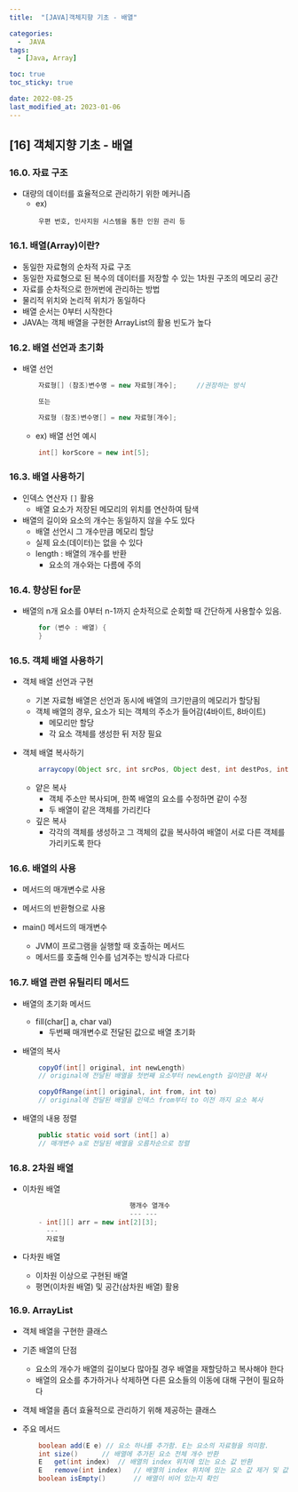 ```yaml
---
title:  "[JAVA]객체지향 기초 - 배열" 

categories:
  -  JAVA
tags:
  - [Java, Array]

toc: true
toc_sticky: true

date: 2022-08-25
last_modified_at: 2023-01-06
---
```

[16] 객체지향 기초 - 배열
----
### 16.0. 자료 구조 
- 대량의 데이터를 효율적으로 관리하기 위한 메커니즘 
    - ex)
    ```
        우편 번호, 인사지원 시스템을 통한 인원 관리 등
    ```

### 16.1. 배열(Array)이란?
- 동일한 자료형의 순차적 자료 구조 
- 동일한 자료형으로 된 복수의 데이터를 저장할 수 있는 1차원 구조의 메모리 공간 
- 자료를 순차적으로 한꺼번에 관리하는 방법
- 물리적 위치와 논리적 위치가 동일하다
- 배열 순서는 0부터 시작한다
- JAVA는 객체 배열을 구현한 ArrayList의 활용 빈도가 높다

### 16.2. 배열 선언과 초기화 
- 배열 선언
    ```java
        자료형[] (참조)변수명 = new 자료형[개수];     //권장하는 방식
    
        또는

        자료형 (참조)변수명[] = new 자료형[개수]; 
    ```
        
    - ex) 배열 선언 예시
    ```java    
        int[] korScore = new int[5];
    ```

### 16.3. 배열 사용하기 
- 인덱스 연산자 `[]` 활용 
    - 배열 요소가 저장된 메모리의 위치를 연산하여 탐색
- 배열의 길이와 요소의 개수는 동일하지 않을 수도 있다
    - 배열 선언시 그 개수만큼 메모리 할당
    - 실제 요소(데이터)는 없을 수 있다
    - length : 배열의 개수를 반환
        - 요소의 개수와는 다름에 주의

### 16.4. 향상된 for문 
- 배열의 n개 요소를 0부터 n-1까지 순차적으로 순회할 때 간단하게 사용할수 있음.
    ```java
        for (변수 : 배열) {
        }                 
    ```
### 16.5. 객체 배열 사용하기
- 객체 배열 선언과 구현 
    - 기본 자료형 배열은 선언과 동시에 배열의 크기만큼의 메모리가 할당됨
    - 객체 배열의 경우, 요소가 되는 객체의 주소가 들어감(4바이트, 8바이트) 
        - 메모리만 할당
        - 각 요소 객체를 생성한 뒤 저장 필요

- 객체 배열 복사하기 
    ```java
        arraycopy(Object src, int srcPos, Object dest, int destPos, int length)
    ```
    - 얕은 복사
        - 객체 주소만 복사되며, 한쪽 배열의 요소를 수정하면 같이 수정
        - 두 배열이 같은 객체를 가리킨다
    - 깊은 복사 
        - 각각의 객체를 생성하고 그 객체의 값을 복사하여 배열이 서로 다른 객체를 가리키도록 한다


### 16.6. 배열의 사용
- 메서드의 매개변수로 사용          
- 메서드의 반환형으로 사용

- main() 메서드의 매개변수 
    - JVM이 프로그램을 실행할 때 호출하는 메서드 
    - 메서드를 호출해 인수를 넘겨주는 방식과 다르다 

### 16.7. 배열 관련 유틸리티 메서드 
- 배열의 초기화 메서드 
    - fill(char[] a, char val)
        - 두번째 매개변수로 전달된 값으로 배열 초기화 
- 배열의 복사 
    ```java
        copyOf(int[] original, int newLength)
        // original에 전달된 배열을 첫번째 요소부터 newLength 길이만큼 복사  
    ```
    ```java
        copyOfRange(int[] original, int from, int to)
        // original에 전달된 배열을 인덱스 from부터 to 이전 까지 요소 복사
    ```
        
- 배열의 내용 정렬
    ```java
        public static void sort (int[] a)
        // 매개변수 a로 전달된 배열을 오름차순으로 정렬 
    ```
        

### 16.8. 2차원 배열
- 이차원 배열
    ```java
                               행개수 열개수     
                               --- --- 
        - int[][] arr = new int[2][3];     
          ---
          자료형   
    ```

- 다차원 배열 
    - 이차원 이상으로 구현된 배열
    - 평면(이차원 배열) 및 공간(삼차원 배열) 활용

### 16.9. ArrayList
- 객체 배열을 구현한 클래스 

- 기존 배열의 단점
    - 요소의 개수가 배열의 길이보다 많아질 경우 배열을 재할당하고 복사해야 한다
    - 배열의 요소를 추가하거나 삭제하면 다른 요소들의 이동에 대해 구현이 필요하다

- 객체 배열을 좀더 효율적으로 관리하기 위해 제공하는 클래스
- 주요 메서드 
    ```java 
        boolean add(E e) // 요소 하나를 추가함. E는 요소의 자료형을 의미함.
        int size()      // 배열에 추가된 요소 전체 개수 반환
        E	get(int index)  // 배열의 index 위치에 있는 요소 값 반환
        E	remove(int index)   // 배열의 index 위치에 있는 요소 값 제거 및 값을 반환
        boolean isEmpty()       // 배열이 비어 있는지 확인                 
    ```